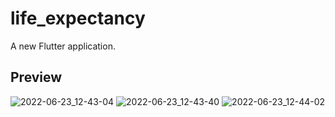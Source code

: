 # life_expectancy

A new Flutter application.

## Preview


![2022-06-23_12-43-04](https://user-images.githubusercontent.com/45571159/175270031-604bb0e9-0ce7-45eb-9df3-f8a0c797591e.png)
![2022-06-23_12-43-40](https://user-images.githubusercontent.com/45571159/175270036-c1fb8e7b-12a9-4ba4-8e93-ba681908b076.png)
![2022-06-23_12-44-02](https://user-images.githubusercontent.com/45571159/175270044-a96151d4-f1da-48b4-ba63-61b7e6dc4748.png)
